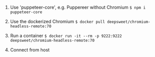 1. Use 'puppeteer-core', e.g. Puppereer without Chromium
```$ npm i puppeteer-core```

2. Use the dockerized Chromium
```$ docker pull deepsweet/chromium-headless-remote:70```

3. Run a container
```$ docker run -it --rm -p 9222:9222 deepsweet/chromium-headless-remote:70```

4. Connect from host
